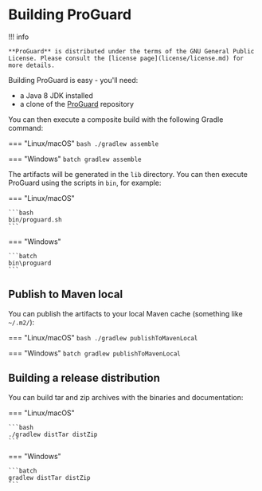 # Building ProGuard

!!! info

    **ProGuard** is distributed under the terms of the GNU General Public License. Please consult the [license page](license/license.md) for more details.

Building ProGuard is easy - you'll need:

* a Java 8 JDK installed
* a clone of the [ProGuard](https://github.com/Guardsquare/proguard.git) repository

You can then execute a composite build with the following Gradle command:

=== "Linux/macOS"
    ```bash
    ./gradlew assemble
    ```

=== "Windows"
    ```batch
    gradlew assemble
    ```


The artifacts will be generated in the `lib` directory. You can then execute ProGuard using the
scripts in `bin`, for example:

=== "Linux/macOS"

    ```bash
    bin/proguard.sh
    ```

=== "Windows"

    ```batch
    bin\proguard
    ```

## Publish to Maven local


You can publish the artifacts to your local Maven cache (something like `~/.m2/`):

=== "Linux/macOS"
    ```bash
    ./gradlew publishToMavenLocal
    ```

=== "Windows"
    ```batch
    gradlew publishToMavenLocal
    ```

## Building a release distribution

You can build tar and zip archives with the binaries and documentation:


=== "Linux/macOS"

    ```bash
    ./gradlew distTar distZip
    ```

=== "Windows"

    ```batch
    gradlew distTar distZip
    ```

